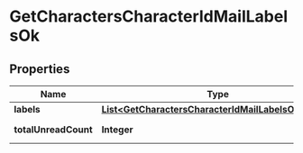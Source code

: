 
# GetCharactersCharacterIdMailLabelsOk

## Properties
Name | Type | Description | Notes
------------ | ------------- | ------------- | -------------
**labels** | [**List&lt;GetCharactersCharacterIdMailLabelsOkLabels&gt;**](GetCharactersCharacterIdMailLabelsOkLabels.md) | labels array |  [optional]
**totalUnreadCount** | **Integer** | total_unread_count integer |  [optional]



